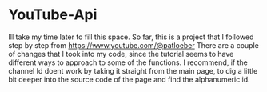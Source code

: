 # YouTube-Api

Ill take my time later to fill this space. 
So far, this is a project that I followed step by step from https://www.youtube.com/@patloeber
There are a couple of changes that I took  into my code, since the tutorial seems to have different ways to approach to some
of the functions. 
I recommend, if the channel Id doent work by taking it straight from the main page, to dig a little bit deeper into the source code of the page and 
find the alphanumeric id. 


